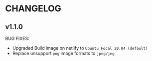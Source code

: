 # CHANGELOG

## v1.1.0

BUG FIXES:

* Upgraded Build image on netlify to `Ubuntu Focal 20.04 (default)`
* Replace unsupport `png` image formats to `jpeg/jeg`